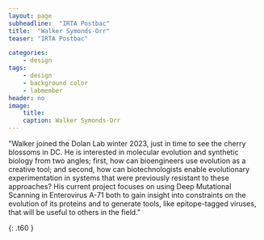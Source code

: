 ```yaml
---
layout: page
subheadline:  "IRTA Postbac"
title:  "Walker Symonds-Orr"
teaser: "IRTA Postbac"

categories:
    - design
tags:
    - design
    - background color
    - labmember
header: no
image:
    title: 
    caption: Walker Symonds-Orr
---
```

"Walker joined the Dolan Lab winter 2023, just in time to see the cherry blossoms in DC. He is interested in molecular evolution and synthetic biology from two angles; first, how can bioengineers use evolution as a creative tool; and second, how can biotechnologists enable evolutionary experimentation in systems that were previously resistant to these approaches? His current project focuses on using Deep Mutational Scanning in Enterovirus A-71 both to gain insight into constraints on the evolution of its proteins and to generate tools, like epitope-tagged viruses, that will be useful to others in the field."


{: .t60 }
